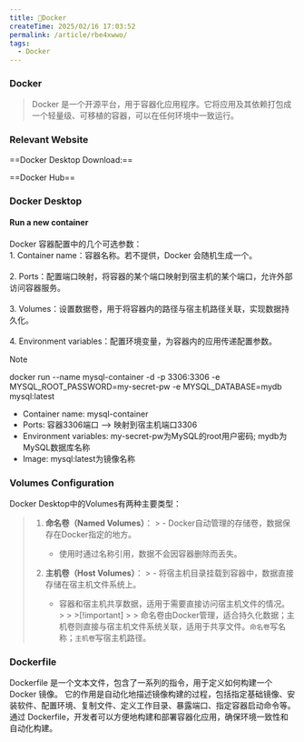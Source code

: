 ```yaml
---
title: 🐳Docker
createTime: 2025/02/16 17:03:52
permalink: /article/rbe4xwwo/
tags:
  - Docker
---
```

### Docker
>Docker 是一个开源平台，用于容器化应用程序。它将应用及其依赖打包成一个轻量级、可移植的容器，可以在任何环境中一致运行。

### Relevant Website
==Docker Desktop Download:==
<CardGrid>
<LinkCard icon="skill-icons:docker" title="Docker Desktop" href="https://www.docker.com/get-started/"></LinkCard>
</CardGrid>

==Docker Hub==
<CardGrid>
<LinkCard icon="skill-icons:docker" title="Docker Hub" href="https://hub.docker.com/"></LinkCard>
</CardGrid>

### Docker Desktop
#### Run a new container
<CardGrid>
    <ImageCard
    image="https://cdn.jsdelivr.net/gh/Pai3141/PictureBed@main/img/docker-options.png"
    width = 120%
    title="Options"/>
    <div>Docker 容器配置中的几个可选参数：<br>
    1. Container name：容器名称。若不提供，Docker 会随机生成一个。<br><br>
    2. Ports：配置端口映射，将容器的某个端口映射到宿主机的某个端口，允许外部访问容器服务。<br><br>
    3. Volumes：设置数据卷，用于将容器内的路径与宿主机路径关联，实现数据持久化。<br><br>
    4. Environment variables：配置环境变量，为容器内的应用传递配置参数。</div>
</CardGrid>

>[!note]
>docker run --name mysql-container -d -p 3306:3306 -e MYSQL_ROOT_PASSWORD=my-secret-pw -e MYSQL_DATABASE=mydb mysql:latest
> - Container name: mysql-container
> - Ports: 容器3306端口 --> 映射到宿主机端口3306
> - Environment variables: my-secret-pw为MySQL的root用户密码; mydb为MySQL数据库名称
> - Image: mysql:latest为镜像名称

### Volumes Configuration
Docker Desktop中的Volumes有两种主要类型：
>1. **命名卷（Named Volumes）**：
    >    - Docker自动管理的存储卷，数据保存在Docker指定的地方。
>    - 使用时通过名称引用，数据不会因容器删除而丢失。
>
>2. **主机卷（Host Volumes）**：
    >    - 将宿主机目录挂载到容器中，数据直接存储在宿主机文件系统上。
>    - 容器和宿主机共享数据，适用于需要直接访问宿主机文件的情况。
    >
    >   >[!important]
    >    > 命名卷由Docker管理，适合持久化数据；主机卷则直接与宿主机文件系统关联，适用于共享文件。`命名卷`写名称；`主机卷`写宿主机路径。

### Dockerfile
Dockerfile 是一个文本文件，包含了一系列的指令，用于定义如何构建一个 Docker 镜像。
它的作用是自动化地描述镜像构建的过程，包括指定基础镜像、安装软件、配置环境、复制文件、定义工作目录、暴露端口、指定容器启动命令等。
通过 Dockerfile，开发者可以方便地构建和部署容器化应用，确保环境一致性和自动化构建。